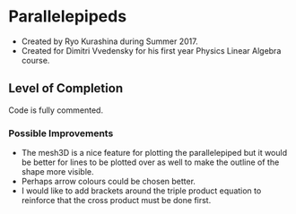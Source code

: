 # Parallelepipeds
* Created by Ryo Kurashina during Summer 2017.
* Created for Dimitri Vvedensky for his first year Physics Linear Algebra course.

## Level of Completion
Code is fully commented.
### Possible Improvements
* The mesh3D is a nice feature for plotting the parallelepiped but it would be better for lines to be 
plotted over as well to make the outline of the shape more visible.
* Perhaps arrow colours could be chosen better.
* I would like to add brackets around the triple product equation to reinforce that the cross product must be done first.
